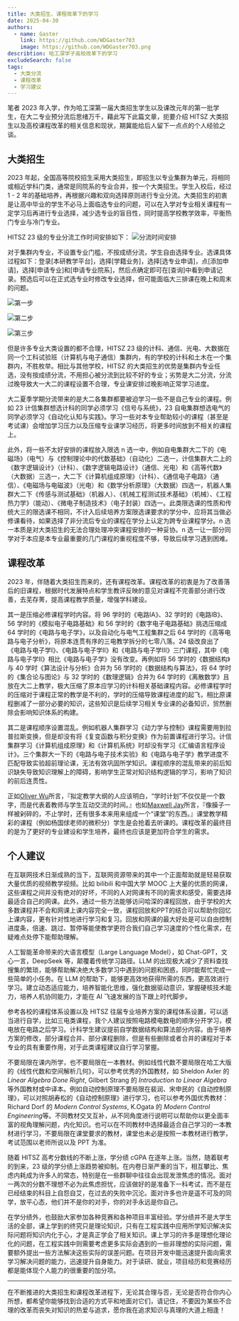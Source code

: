 ```yaml
---
title: 大类招生、课程改革下的学习
date: 2025-04-30
authors:
  - name: Gaster
    link: https://github.com/WDGaster703
    image: https://github.com/WDGaster703.png
describtion: 哈工深学子高校改革下的学习
excludeSearch: false
tags:
  - 大类分流
  - 课程改革
  - 学习建议
---
```


笔者 2023 年入学，作为哈工深第一届大类招生学生以及课改元年的第一批学生，在大二专业预分流后思绪万千，藉此写下此篇文章，扼要介绍 HITSZ 大类招生以及高校课程改革的相关信息和现状，期冀能给后人留下一点点的个人经验之谈。

## 大类招生

2023 年起，全国高等院校招生采用大类招生，即招生以专业集群为单元，将相同或相近学科门类，通常是同院系的专业合并，按一个大类招生。学生入校后，经过 1 - 2 年的基础培养，再根据兴趣和双向选择原则进行专业分流。大类招生的初衷是让高中毕业的学生不必马上面临选专业的问题，可以在入学对专业相关课程有一定学习后再进行专业选择，减少选专业的盲目性，同时提高学校教学效率，平衡热门专业与冷门专业。

HITSZ 23 级的专业分流工作时间安排如下：
![分流时间安排](images/分流时间安排.jpg)

对于集群内专业，不设置专业门槛，不按成绩分流，学生自由选择专业。选课具体过程如下：登录[本研教学平台]，选择[学籍业务]，选择[选专业申请]，点[添加申请]，选择[申请专业]和[申请专业院系]，然后点确定即可在[查询]中看到申请记录。预选后可以在正式选专业时修改专业选择，但可能面临大三排课在晚上和周末的问题。

![第一步](images/选专业申请.png)

![第二步](images/添加申请和查询.png)

![第三步](images/申请专业和申请专业院系.png)

但是许多专业大类设置的都不合理，HITSZ 23 级的计科、通信、光电、大数据在同一个工科试验班（计算机与电子通信）集群内，有的学校的计科和土木在一个集群内，不胜枚举。相比与其他学校，HITSZ 的大类招生的优势是集群内专业任选，没有按成绩分流，不用担心被分流到比较不好的专业；劣势是大二分流，分流过晚导致大一大二的课程设置不合理，专业课安排过晚影响正常学习进度。

大二夏季学期分流带来的是大二各集群都要被迫学习一些不是自己专业的课程。例如 23 计信集群想选计科的同学必须学习《信号与系统》，23 自电集群想选电气的同学必须学习《自动化认知与实践》。学习一些对本专业帮助较小的课程（甚至是考试课）会增加学习压力以及压缩专业课学习经历，将更多时间放到不相关的课程上。

此外，将一些不太好安排的课程放入限选 n 选一中，例如自电集群大二下的《电磁场》（电气）与《控制理论中的代数基础》（自动化）二选一，计信集群大二上的《数字逻辑设计》（计科）、《数字逻辑电路设计》（通信、光电）和《高等代数》（大数据）三选一，大二下《计算机组成原理》（计科）、《通信电子电路》（通信）、《电磁场与电磁波》（光电）和《数学分析原理》（大数据）四选一，机器人集群大二下《传感与测试基础》（机器人）、《机械工程测试技术基础》（机械）、《工程热力学》（能动）、《微电子制造技术》（电子封装）四选一。此类限选课的性质和传统大三的限选课不相同，不计入后续培养方案限选课要求的学分中，应将其当做必修课看待，如果选择了非分流后专业的课程在学分上认定为跨专业课程学分。n 选一本质是对大类招生的无法合理处理冲突课程安排的一种妥协。n 选一让一部分同学对于本应是本专业最重要的几门课程的重视程度不够，导致后续学习遇到困难。

## 课程改革

2023 年，伴随着大类招生而来的，还有课程改革。课程改革的初衷是为了改善落后的旧课程，根据时代发展特点和学生教评反映的意见对课程不完善部分进行改善，去芜存菁，提高课程教学质量，增强学科建设。

其一是压缩必修课程学时内容。将 96 学时的《电路IA》、32 学时的《电路IB》、56 学时的《模拟电子电路基础》和 56 学时的《数字电子电路基础》挑选压缩成 64 学时的《电路与电子学》，以及自动化与电气工程集群之后 64 学时的《高等电路与电子分析》，将原本连贯有序的三电教学拆分的七零八落。24 级改良出了《电路与电子学I》、《电路与电子学II》和《电路与电子学III》三门课程，其中《电路与电子学II》相比《电路与电子学》没有改变。再例如将 56 学时的《数据结构》与 40 学时《算法设计与分析》合并为 56 学时的《数据结构与算法》，将 64 学时的《集合论与图论》与 32 学时的《数理逻辑》合并为 64 学时的《离散数学》且放在大二上教学，极大压缩了原本应学习的计科相关基础课程内容。必修课程学时的压缩对于课程正常的教学是不利的，学时的压缩导致课程进度的起飞，相比原课程删减了一部分必要的知识，这些知识是后续学习相关专业课的必备知识，贸然删除会影响知识体系的构建。

其二是课程顺序设置混乱。例如机器人集群学习《动力学与控制》课程需要用到拉普拉斯变换，但是却没有将《复变函数与积分变换》作为前置课程进行学习。计信集群学习《计算机组成原理》和《计算机系统》时却没有学习《汇编语言程序设计》。三个集群大一下的《电路与电子技术实验》和《电路与电子学》教学进度不匹配导致实验超前理论课，无法有效巩固所学知识。课程顺序的混乱带来的前后知识缺失导致知识理解上的障碍，影响学生正常对知识结构逻辑的学习，影响了知识的前后连贯性。

正如[Oliver Wu](https://github.com/OliverWu)所言，『拟定教学大纲的人应该明白，“学时计划”不仅仅是一个数字，而是代表着教师与学生互动交流的时间。』也如[Maxwell Jay](https://github.com/MaxwellJay256/)所言，『像臊子一样被剁碎的，不止学时，还有很多本来用来组成一个“课堂”的东西。』课堂教学精彩的课程（例如杨国俅老师的微积分）学生是会抢着去听课的。课程改革的最终目的是为了更好的专业建设和学生培养，最终也应该是更加符合学生的需求。

## 个人建议

在互联网技术日渐成熟的当下，互联网资源带来的其中一个正面帮助就是轻易获取大量优质的视频教学视频。比如 bilibili 和中国大学 MOOC 上大量的优质的网课，这些课程之间并没有绝对的好坏，不同的人对网课有不同的需求和感受，需要选择最适合自己的网课。此外，通过一些方法能够访问哈深的课程回放，由于学校的大多数课程并不会和网课上课内容完全一致，课程回放和PPT的结合可以帮助你回忆上课内容，更有针对性地进行学习和复习。回放和网课的最大好处是可以自由控制进度条，倍速、跳过、暂停等能使教学更符合我们自己学习速度的个性化需求，在疑难点处停下能帮助理解。

人工智能革命带来的大语言模型（Large Language Model），如 Chat-GPT，文心一言，DeepSeek 等，颠覆着传统学习路径。LLM 的出现极大减少了资料查找搜集的繁琐，能够帮助解决绝大多数学习中遇到的问题和困惑，同时能帮忙完成一些简单的小任务。在 LLM 的帮助下，能够更高效地获得所需的东西，更高效进行学习。建立动态适应能力，培养智能化思维，强化数据驱动意识，掌握硬核技术能力，培养人机协同能力，才能在 AI 飞速发展的当下跟上时代脚步。

参考各校的课程体系设置以及 HITSZ 往届专业培养方案的课程体系设置，可以适当进行自学，比如三电类课程，我个人建议按照电路模电数电的顺序分开学习，模电放在电路之后学习。计科学生建议提前自学数据结构和算法部分内容。由于培养方案的修改，部分课程合并、部分课程删除，但是有些删除或者合并的课程对于本专业的具有重要作用，对于此类课程建议自行学习掌握。

不要局限在课内所学，也不要局限在一本教材。例如线性代数不要局限在哈工大版的《线性代数和空间解析几何》，可以参考优秀的外国教材，如 Sheldon Axler 的 *Linear Algebra Done Right*, Gilbert Strang 的 *Introduction to Linear Algebra* 等外国教材或中译本。例如自动控制原理不要局限在裴润、宋申民的《自动控制原理》，可以对照胡寿松的《自动控制原理》进行学习，也可以参考外国优秀教材：Richard Dorf 的 *Modern Control Systems*, K.Ogata 的 *Modern Control Engineering*等。不同教材交叉互补，从不同角度进行说明可以帮助你以更全面丰富的视角理解问题，内化知识。也可以在不同教材中选择最适合自己学习的一本教材进行学习，不要局限在课堂要求的教材，课堂也未必是按照一本教材进行教学，考试范围以老师所说以及 PPT 为准。

随着 HITSZ 高考分数线的不断上涨，学分绩 cGPA 在逐年上涨。当然，随着联考的到来，23 级的学分绩上涨趋势被抑制。在内卷日渐严重的当下，相互攀比、焦虑内耗成为许多人的常态，特别是在一些群聊中往往会出现发泄焦虑的情况。面对一两次的分数不理想不必为此焦虑担忧，应该做好的是准备下一科考试，而不是在已经结束的科目上自怨自艾，在过去的失败中沉沦。面对许多也许是遥不可及的同学，放平心态，他们并不是你的对手，你的对手永远是你自己。

在学分绩外，也鼓励大家参加各种竞赛和各种项目丰富经验。学分绩并不是大学生活的全部，课上学到的终究只是理论知识，只有在工程实践中应用所学知识解决实际问题将知识内化于心，才是真正学会了相关知识。课上学习的许多是理想化理论化的问题，在工程实践中则需要考虑更多实际会遇到的一些非理想的实际问题，需要额外提出一些方法解决这些实际的误差问题。在项目开发中能迅速提升面向需求学习解决问题的能力，迅速提升自身能力。对于读研、就业，项目经历和竞赛经历都是能体现个人能力的很重要的加分项。

-------

在不断推进的大类招生和课程改革进程下，无论其合理与否，无论是否符合你内心所想，都希望你能够找到合适的方式平和地面对它们，请记住，不要因为某些不合理的改革而丧失对知识的热爱与追求，愿你我在追求知识与真理的大道上相逢！